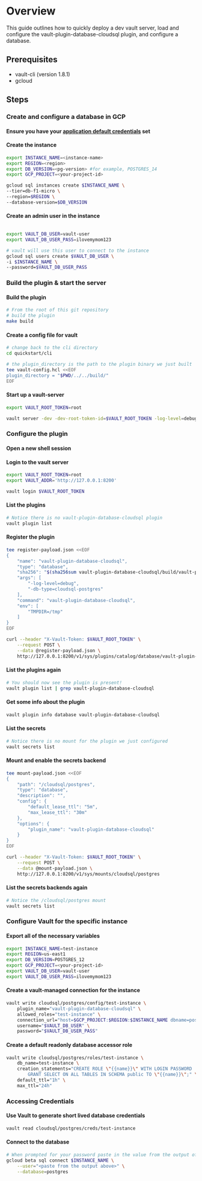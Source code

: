 # Overview

This guide outlines how to quickly deploy a dev vault server,
load and configure the vault-plugin-database-cloudsql plugin,
and configure a database.

## Prerequisites

* vault-cli (version 1.8.1)
* gcloud

## Steps

### Create and configure a database in GCP

#### Ensure you have your [application default credentials][0] set

#### Create the instance

```bash
export INSTANCE_NAME=<instance-name>
export REGION=<region>
export DB_VERSION=<pg-version> #for example, POSTGRES_14
export GCP_PROJECT=<your-project-id>

gcloud sql instances create $INSTANCE_NAME \
--tier=db-f1-micro \
--region=$REGION \
--database-version=$DB_VERSION
```

#### Create an admin user in the instance

```bash

export VAULT_DB_USER=vault-user
export VAULT_DB_USER_PASS=ilovemymom123

# vault will use this user to connect to the instance
gcloud sql users create $VAULT_DB_USER \
-i $INSTANCE_NAME \
--password=$VAULT_DB_USER_PASS
```

### Build the plugin & start the server

#### Build the plugin

```bash
# From the root of this git repository
# build the plugin
make build
```

#### Create a config file for vault

```bash
# change back to the cli directory
cd quickstart/cli

# the plugin_directory is the path to the plugin binary we just built
tee vault-config.hcl <<EOF
plugin_directory = "$PWD/../../build/"
EOF
```

#### Start up a vault-server

```bash
export VAULT_ROOT_TOKEN=root

vault server -dev -dev-root-token-id=$VAULT_ROOT_TOKEN -log-level=debug -config=./vault-config.hcl
```

### Configure the plugin

#### Open a new shell session

#### Login to the vault server

```bash
export VAULT_ROOT_TOKEN=root
export VAULT_ADDR='http://127.0.0.1:8200'

vault login $VAULT_ROOT_TOKEN
```

#### List the plugins

```bash
# Notice there is no vault-plugin-database-cloudsql plugin
vault plugin list
```

#### Register the plugin

<!-- markdownlint-disable MD013 -->
```bash
tee register-payload.json <<EOF
{
    "name": "vault-plugin-database-cloudsql",
    "type": "database",
    "sha256": "$(sha256sum vault-plugin-database-cloudsql/build/vault-plugin-database-cloudsql | awk '{print $1}')",
    "args": [
        "-log-level=debug",
        "-db-type=cloudsql-postgres"
    ],
    "command": "vault-plugin-database-cloudsql",
    "env": [
        "TMPDIR=/tmp"
    ]
}
EOF

curl --header "X-Vault-Token: $VAULT_ROOT_TOKEN" \
    --request POST \
    --data @register-payload.json \
    http://127.0.0.1:8200/v1/sys/plugins/catalog/database/vault-plugin-database-cloudsql
```
<!-- markdownlint-enable MD013 -->

#### List the plugins again

```bash
# You should now see the plugin is present!
vault plugin list | grep vault-plugin-database-cloudsql
```

#### Get some info about the plugin

```bash
vault plugin info database vault-plugin-database-cloudsql
```

#### List the secrets

```bash
# Notice there is no mount for the plugin we just configured
vault secrets list
```

#### Mount and enable the secrets backend

```bash
tee mount-payload.json <<EOF
{
    "path": "/cloudsql/postgres",
    "type": "database",
    "description": "",
    "config": {
        "default_lease_ttl": "5m",
        "max_lease_ttl": "30m"
    },
    "options": {
        "plugin_name": "vault-plugin-database-cloudsql"
    }
}
EOF

curl --header "X-Vault-Token: $VAULT_ROOT_TOKEN" \
    --request POST \
    --data @mount-payload.json \
    http://127.0.0.1:8200/v1/sys/mounts/cloudsql/postgres
```

#### List the secrets backends again

```bash
# Notice the /cloudsql/postgres mount
vault secrets list
```

### Configure Vault for the specific instance

#### Export all of the necessary variables

```bash
export INSTANCE_NAME=test-instance
export REGION=us-east1
export DB_VERSION=POSTGRES_12
export GCP_PROJECT=<your-project-id>
export VAULT_DB_USER=vault-user
export VAULT_DB_USER_PASS=ilovemymom123
```

#### Create a vault-managed connection for the instance

<!-- markdownlint-disable MD013 -->
```bash
vault write cloudsql/postgres/config/test-instance \
    plugin_name="vault-plugin-database-cloudsql" \
    allowed_roles="test-instance" \
    connection_url="host=$GCP_PROJECT:$REGION:$INSTANCE_NAME dbname=postgres port=5432 user={{username}} password={{password}} sslmode=disable" \
    username="$VAULT_DB_USER" \
    password="$VAULT_DB_USER_PASS"
```
<!-- markdownlint-enable MD013 -->

#### Create a default readonly database accessor role

<!-- markdownlint-disable MD013 -->
```bash
vault write cloudsql/postgres/roles/test-instance \
    db_name=test-instance \
    creation_statements="CREATE ROLE \"{{name}}\" WITH LOGIN PASSWORD '{{password}}' VALID UNTIL '{{expiration}}'; \
        GRANT SELECT ON ALL TABLES IN SCHEMA public TO \"{{name}}\";" \
    default_ttl="1h" \
    max_ttl="24h"
```
<!-- markdownlint-enable MD013 -->

### Accessing Credentials

#### Use Vault to generate short lived database credentials

```bash
vault read cloudsql/postgres/creds/test-instance
```

#### Connect to the database

```bash
# When prompted for your password paste in the value from the output of above
gcloud beta sql connect $INSTANCE_NAME \
    --user="<paste from the output above>" \
    --database=postgres
```

[0]: https://cloud.google.com/sdk/gcloud/reference/auth/application-default
